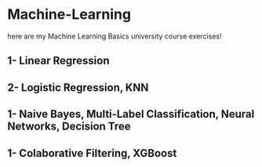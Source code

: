 # Machine-Learning
here are my Machine Learning Basics university course exercises!

## 1- Linear Regression
## 2- Logistic Regression, KNN
## 1- Naive Bayes, Multi-Label Classification, Neural Networks, Decision Tree
## 1- Colaborative Filtering, XGBoost
